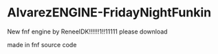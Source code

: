 # AlvarezENGINE-FridayNightFunkin
New fnf engine by ReneeIDK!!!!!!1!!11111 please download

made in fnf source code
